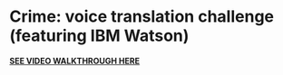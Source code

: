 # Crime: voice translation challenge (featuring IBM Watson)
**[SEE VIDEO WALKTHROUGH HERE](https://youtu.be/cKTRtvhm710)**